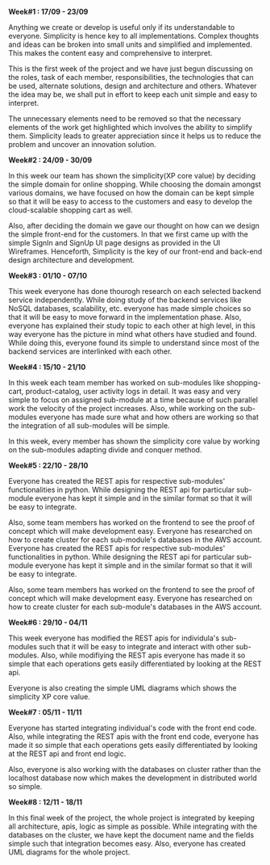 **Week#1 : 17/09 - 23/09**

Anything we create or develop is useful only if its understandable to everyone. Simplicity is hence key to all 
implementations. Complex thoughts and ideas can be broken into small units and simplified and implemented. This 
makes the content easy and comprehensive to interpret. 

This is the first week of the project and we have just begun discussing on the roles, task of each member, 
responsibilities, the technologies that can be used, alternate solutions, design and architecture and others. 
Whatever the idea may be, we shall put in effort to keep each unit simple and easy to interpret. 

The unnecessary elements need to be removed so that the necessary elements of the work get highlighted which 
involves the ability to simplify them. Simplicity leads to greater appreciation since it helps us to reduce the 
problem and uncover an innovation solution.

**Week#2 : 24/09 - 30/09**

In this week our team has shown the simplicity(XP core value) by deciding the simple domain for online shopping. 
While choosing the domain amongst various domains, we have focused on how the domain can be kept simple so that it 
will be easy to access to the customers and easy to develop the cloud-scalable shopping cart as well.

Also, after deciding the domain we gave our thought on how can we design the simple front-end for the customers. 
In that we first came up with the simple SignIn and SignUp UI page designs as provided in the UI Wireframes.
Henceforth, Simplicity is the key of our front-end and back-end design architecture and development.

**Week#3 : 01/10 - 07/10**

This week everyone has done thourogh research on each selected backend service independently. While doing study of the backend services like NoSQL databases, scalability, etc. everyone has made simple choices so that it will be easy to move forward in the implementation phase. Also, everyone has explained their study topic to each other at high level, in this way everyone has the picture in mind what others have studied and found. While doing this, everyone found its simple to understand since most of the backend services are interlinked with each other.

**Week#4 : 15/10 - 21/10**

In this week each team member has worked on sub-modules like shopping-cart, product-catalog, user activity logs in detail. It was easy and very simple to focus on assigned sub-module at a time because of such parallel work the velocity of the project increases. Also, while working on the sub-modules everyone has made sure what and how others are working so that the integration of all sub-modules will be simple.

In this week, every member has shown the simplicity core value by working on the sub-modules adapting divide and conquer method.

**Week#5 : 22/10 - 28/10**

Everyone has created the REST apis for respective sub-modules' functionalities in python. While designing the REST api for particular sub-module everyone has kept it simple and in the similar format so that it will be easy to integrate. 

Also, some team members has worked on the frontend to see the proof of concept which will make development easy. Everyone has researched on how to create cluster for each sub-module's databases in the AWS account.
Everyone has created the REST apis for respective sub-modules' functionalities in python. While designing the REST api for particular sub-module everyone has kept it simple and in the similar format so that it will be easy to integrate.

Also, some team members has worked on the frontend to see the proof of concept which will make development easy. Everyone has researched on how to create cluster for each sub-module's databases in the AWS account.

**Week#6 : 29/10 - 04/11**

This week everyone has modified the REST apis for individula's sub-modules such that it will be easy to integrate and interact with other sub-modules. Also, while modifiying the REST apis everyone has made it so simple that each operations gets easily differentiated by looking at the REST api. 

Everyone is also creating the simple UML diagrams which shows the simplicity XP core value.

**Week#7 : 05/11 - 11/11**

Everyone has started integrating individual's code with the front end code. Also, while integrating the REST apis with the front end code, everyone has made it so simple that each operations gets easily differentiated by looking at the REST api and front end logic. 

Also, everyone is also working with the databases on cluster rather than the localhost database now which makes the development in distributed world so simple.

**Week#8 : 12/11 - 18/11**

In this final week of the project, the whole project is integrated by keeping all architecture, apis, logic as simple as possible. While integrating with the databases on the cluster, we have kept the document name and the fields simple such that integration becomes easy. Also, everyone has created UML diagrams for the whole project. 
